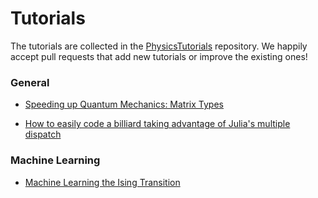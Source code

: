 # Tutorials

The tutorials are collected in the [PhysicsTutorials](https://github.com/JuliaPhysics/PhysicsTutorials) repository. We happily accept pull requests that add new tutorials or improve the existing ones!

### General

* [Speeding up Quantum Mechanics: Matrix Types](https://juliaphysics.github.io/PhysicsTutorials.jl/tutorials/general/matrix_types/matrix_types.html)

* [How to easily code a billiard taking advantage of Julia's multiple dispatch](https://nbviewer.jupyter.org/github/JuliaDynamics/JuliaDynamics/blob/master/tutorials/Billiards%20Example/billiards_example.ipynb)


### Machine Learning

* [Machine Learning the Ising Transition](https://juliaphysics.github.io/PhysicsTutorials.jl/tutorials/machine_learning/ml_ising/ml_ising.html)
